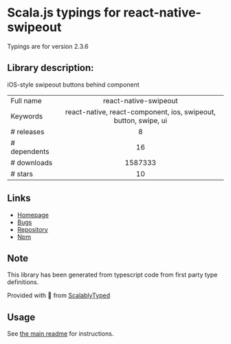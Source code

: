 
# Scala.js typings for react-native-swipeout

Typings are for version 2.3.6

## Library description:
iOS-style swipeout buttons behind component

|                    |                 |
| ------------------ | :-------------: |
| Full name          | react-native-swipeout |
| Keywords           | react-native, react-component, ios, swipeout, button, swipe, ui |
| # releases         | 8 |
| # dependents       | 16 |
| # downloads        | 1587333 |
| # stars            | 10 |

## Links
- [Homepage](https://github.com/dancormier/react-native-swipeout)
- [Bugs](https://github.com/dancormier/react-native-swipeout/issues)
- [Repository](https://github.com/dancormier/react-native-swipeout)
- [Npm](https://www.npmjs.com/package/react-native-swipeout)
    


## Note
This library has been generated from typescript code from first party type definitions.

Provided with :purple_heart: from [ScalablyTyped](https://github.com/oyvindberg/ScalablyTyped)

## Usage
See [the main readme](../../readme.md) for instructions.


